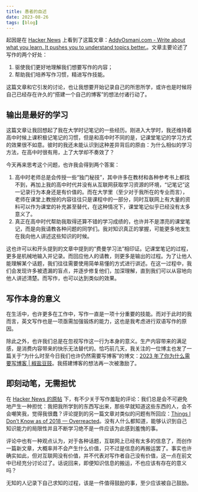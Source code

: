 ```yaml
---
title: 愚者的自述
date: 2023-08-26
tags: [blog]
---
```


起因是在 [Hacker News](https://news.ycombinator.com/item?id=37118883) 上看到了这篇文章：[AddyOsmani.com - Write about what you learn. It pushes you to understand topics better.](https://addyosmani.com/blog/write-learn/)。文章主要论述了写作的两个好处：
1. 驱使我们更好地理解我们想要写作的内容；
2. 帮助我们培养写作习惯，精进写作技能。

这篇文章和它引发的讨论，也让我想要开始记录自己的所思所学，或许也是时候将自己已经存在许久的“搭建一个自己的博客”的想法付诸行动了。

## 输出是最好的学习

这篇文章让我回想起了我在大学时记笔记的一些经历。刚进入大学时，我还维持着高中时候上课积极记笔记的习惯，但是和高中时不同的是，记课堂笔记的学习方式的效果很不如意。彼时的我还未能认识到这种差异背后的原由：为什么相似的学习方法，在高中时很有用，上了大学却不奏效了？

今天再来思考这个问题，也许我会得到两个答案：
1. 高中时老师总是会传授一些“独门秘技”，其中许多在教材和各种参考书上都找不到，再加上我的高中时代并没有从互联网获取学习资源的环境，“记笔记”这一记录行为本身还是有价值的。而在大学里（至少对于我所在的专业而言），老师在课堂上教授的内容往往只是课程中的一部分，同时互联网上有大量的资料可以作为课堂的补充甚至替代，在这种情况下，课堂笔记似乎已经没有太多意义了。
2. 真正在高中时代帮助我取得还算不错的学习成绩的，也许并不是漂亮的课堂笔记，而是向我请教各种问题的同学们。我对知识真正的掌握，可能更多地发生在我向他人讲述这些知识的时候。

这也许可以和开头提到的文章中提到的“费曼学习法”相印证。记课堂笔记的过程，更多是机械地输入并记录。而回应他人的请教，则更多是输出的过程。为了让他人能理解某个话题，我们往往需要使用简单易懂的方式进行讲述。在这一过程中，我们会发现许多被遗漏的盲点，并逐步修复他们，加深理解，直到我们可以从容地向他人讲述清楚。而写作，也可以达到类似的效果。

## 写作本身的意义

在生活中，也许更多在工作中，写作一直是一项十分重要的技能。而对于此时的我而言，英文写作也是一项亟需加强锻炼的能力，这也是我考虑进行双语写作的原因。

除此之外，也许我们总是在忽视写作这一行为本身的意义。生产内容带来的满足感，是消费内容带来的快乐无法替代的。恰巧前几天，我关注的一位博主也发了一篇关于“为什么时至今日我们也许仍然需要写博客”的博文：[2023 年了你为什么需要写博客 | 椒盐豆豉](https://blog.douchi.space/2023-why-you-need-a-blog)。我搭建博客的想法再一次被激励了。

## 即刻动笔，无需担忧

在 [Hacker News 的原帖](https://news.ycombinator.com/item?id=37118883) 下，有不少关于写作羞耻的评论：我们总是会不可避免地产生一种担忧：我把我所学到的东西写出来，那些早就知道这些东西的人，会不会嘲笑我，觉得我很蠢？评论提到的另一篇文章对类似的问题有所回应：[Things I Don’t Know as of 2018 — Overreacted](https://overreacted.io/things-i-dont-know-as-of-2018/)。没有人什么都知道，能够认识到自己知识能力的局限性并且不断学习绝不是一件应该为此感到羞愧的事。

评论中也有一种观点认为，对于各种话题，互联网上已经有太多的信息了，而创作一篇新文章，大概率并不会产生什么价值，只不过是信息的再搬运罢了。事实也许确实如此，但对互联网没有价值，并不代表对写作者自己没有价值，这一点在前文中已经充分讨论过了。话说回来，即便知识信息的搬运，不也应该有存在的意义吗？

无知的人记录下自己求知的过程，该是一件值得鼓励的事，至少应该被自己鼓励。
